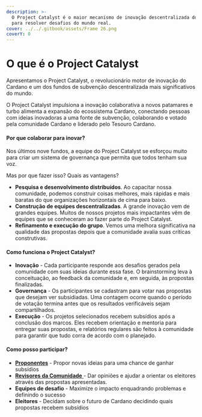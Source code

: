 ```yaml
---
description: >-
  O Project Catalyst é o maior mecanismo de inovação descentralizada do mundo
  para resolver desafios do mundo real.
cover: ../../.gitbook/assets/Frame 26.png
coverY: 0
---
```


# O que é o Project Catalyst

Apresentamos o Project Catalyst, o revolucionário motor de inovação do Cardano e um dos fundos de subvenção descentralizada mais significativos do mundo.&#x20;

O Project Catalyst impulsiona a inovação colaborativa a novos patamares e turbo alimenta a expansão do ecossistema Cardano, conectando pessoas com ideias inovadoras a uma fonte de subvenção, colaborando e votado pela comunidade Cardano e liderado pelo Tesouro Cardano.

#### Por que colaborar para inovar? <a href="#why-collaborate-to-innovate" id="why-collaborate-to-innovate"></a>

Nos últimos nove fundos, a equipe do Project Catalyst se esforçou muito para criar um sistema de governança que permita que todos tenham sua voz.&#x20;

Mas por que fazer isso? Quais as vantagens?

* **Pesquisa e desenvolvimento distribuídos**. Ao capacitar nossa comunidade, podemos construir coisas melhores, mais rápidas e mais baratas do que organizações horizontais de cima para baixo.
* **Construção de equipes descentralizadas**. A grande inovação vem de grandes equipes. Muitos de nossos projetos mais impactantes vêm de equipes que se conheceram ao fazer parte do Project Catalyst.
* **Refinamento e execução do grupo**. Vemos uma melhora significativa na qualidade das propostas depois que a comunidade avalia suas críticas construtivas.

#### Como funciona o Project Catalyst? <a href="#how-does-project-catalyst-work" id="how-does-project-catalyst-work"></a>

* **Inovação** - Cada participante responde aos desafios gerados pela comunidade com suas ideias durante essa fase. O brainstorming leva à conceituação, ao feedback da comunidade e, em seguida, às propostas finalizadas.
* **Governança** - Os participantes se cadastram para votar nas propostas que desejam ver subsidiadas. Uma contagem ocorre quando o período de votação termina antes que os resultados verificáveis sejam compartilhados.
* **Execução** - Os projetos selecionados recebem subsídios após a conclusão dos marcos. Eles recebem orientação e mentoria para entregar suas propostas, e relatórios regulares são feitos à comunidade para garantir que tudo corra de acordo com o planejado.

#### Como posso participar? <a href="#how-can-i-participate" id="how-can-i-participate"></a>

* **​**[**Proponentes**](guia-de-envio-de-propostas/) - Propor novas ideias para uma chance de ganhar subsídios
* **​**[**Revisores da Comunidade**](https://docs.projectcatalyst.io/catalyst-basics/how-to-participate-in-community-reviews)[ ](guia-dos-revisores-da-comunidade/)- Dar opiniões e ajudar a orientar os eleitores através das propostas apresentadas.
* **Equipes de desafio** - Maximize o impacto enquadrando problemas e definindo o sucesso
* **Eleitores** - Decidam sobre o futuro de Cardano decidindo quais propostas recebem subsídios
